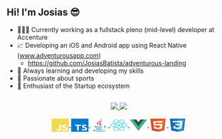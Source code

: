 ## Hi! I'm Josias 😎

  - 👨🏽‍💻 Currently working as a fullstack pleno (mid-level) developer at Accenture
  - 📈 Developing an iOS and Android app using React Native (www.adventurousapp.com)
      - https://github.com/JosiasBatista/adventurous-landing
  - 🧐 Always learning and developing my skills
  - 🥇 Passionate about sports
  - 🦄 Enthusiast of the Startup ecosystem

##

<div align="center">
  <a href="https://github.com/JosiasBatista">
  <img height="180em" src="https://github-readme-stats.vercel.app/api?username=JosiasBatista&show_icons=true&theme=tokyonight&include_all_commits=true&count_private=true"/>
  <img height="180em" src="https://github-readme-stats.vercel.app/api/top-langs/?username=JosiasBatista&layout=compact&langs_count=7&theme=tokyonight"/>
</div>
<div style="display: inline_block" align="center"><br>
  <img align="center" alt="Js" height="30" width="40" src="https://raw.githubusercontent.com/devicons/devicon/master/icons/javascript/javascript-plain.svg">
  <img align="center" alt="Ts" height="30" width="40" src="https://raw.githubusercontent.com/devicons/devicon/master/icons/typescript/typescript-plain.svg">
  <img align="center" alt="Java" height="30" width="40" src="https://raw.githubusercontent.com/devicons/devicon/master/icons/java/java-original.svg">
  <img align="center" alt="React" height="30" width="40" src="https://raw.githubusercontent.com/devicons/devicon/master/icons/react/react-original.svg">
  <img align="center" alt="Vue" height="30" width="40" src="https://raw.githubusercontent.com/devicons/devicon/master/icons/vuejs/vuejs-original.svg">
  <img align="center" alt="HTML" height="30" width="40" src="https://raw.githubusercontent.com/devicons/devicon/master/icons/html5/html5-original.svg">
  <img align="center" alt="CSS" height="30" width="40" src="https://raw.githubusercontent.com/devicons/devicon/master/icons/css3/css3-original.svg">
</div>  

##
